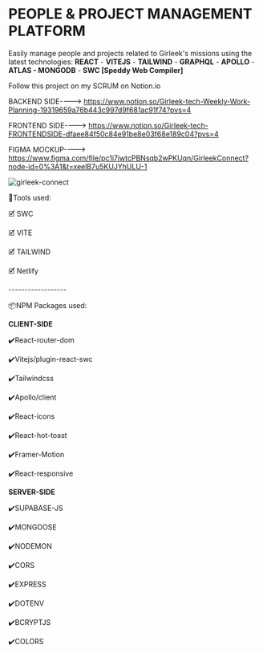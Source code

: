 # PEOPLE & PROJECT MANAGEMENT PLATFORM
Easily manage people and projects related to Girleek's missions using the latest technologies: **REACT** - **VITEJS** - **TAILWIND** - **GRAPHQL** -  **APOLLO** - **ATLAS - MONGODB** - **SWC [Speddy Web Compiler]** 

Follow this project on my SCRUM on Notion.io 

BACKEND SIDE----> https://www.notion.so/Girleek-tech-Weekly-Work-Planning-19319659a76b443c997d9f681ac91f74?pvs=4

FRONTEND SIDE----> https://www.notion.so/Girleek-tech-FRONTENDSIDE-dfaee84f50c84e91be8e03f68e189c04?pvs=4

FIGMA MOCKUP---->  https://www.figma.com/file/pc1i7iwtcPBNsqb2wPKUqn/GirleekConnect?node-id=0%3A1&t=xeelB7u5KUJYhULU-1


![girleek-connect](https://user-images.githubusercontent.com/98230162/222806013-3911853f-a22d-4fbd-bf36-b4ee5151c086.PNG)




<p>🧰Tools used:</p>
<p>🗹 SWC</p>
<p>🗹 VITE</p>
<p>🗹 TAILWIND</p>
<p>🗹 Netlify</p>
<p>------------------</p>
<p>📦NPM Packages used:</p>

**CLIENT-SIDE**
<p>✔️React-router-dom</p>
<p>✔️Vitejs/plugin-react-swc</p>
<p>✔️Tailwindcss</p>
<p>✔️Apollo/client</p>
<p>✔️React-icons</p>
<p>✔️React-hot-toast</p>
<p>✔️Framer-Motion</p>
<p>✔️React-responsive</p>


**SERVER-SIDE**
<p>✔️SUPABASE-JS</p>
<p>✔️MONGOOSE</p>
<p>✔️NODEMON</p>
<p>✔️CORS</p>
<p>✔️EXPRESS</p>
<p>✔️DOTENV</p>
<p>✔️BCRYPTJS</p>
<p>✔️COLORS</p>
